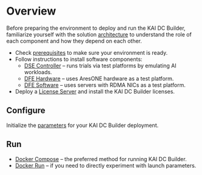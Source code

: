# Overview

Before preparing the environment to deploy and run the KAI DC Builder, familiarize yourself with the solution [architecture](../solution/architecture.md) to understand the role of each component and how they depend on each other.

* Check [prerequisites](prerequisites.md) to make sure your environment is ready.
* Follow instructions to install software components:
    * [DSE Controller](controller.md) – runs trials via test platforms by emulating AI workloads.
    * [DFE Hardware](hardware.md) – uses AresONE hardware as a test platform.
    * [DFE Software](software.md) – uses servers with RDMA NICs as a test platform.
* Deploy a [License Server](licensing.md) and install the KAI DC Builder licenses.

## Configure

Initialize the [parameters](configure.md) for your KAI DC Builder deployment.

## Run

* [Docker Compose](compose.md) – the preferred method for running KAI DC Builder.
* [Docker Run](docker.md) – if you need to directly experiment with launch parameters.
